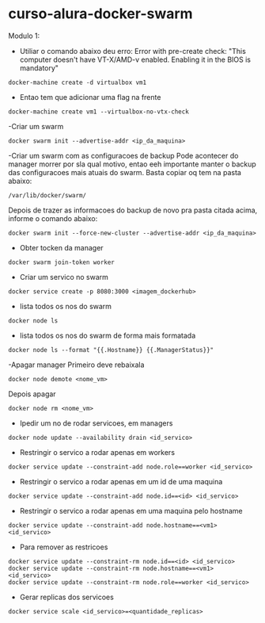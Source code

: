 # curso-alura-docker-swarm

Modulo 1:
- Utiliar o comando abaixo deu erro: Error with pre-create check: "This computer doesn't have VT-X/AMD-v enabled. Enabling it in the BIOS is mandatory"
```
docker-machine create -d virtualbox vm1
```
- Entao tem que adicionar uma flag na frente
```
docker-machine create vm1 --virtualbox-no-vtx-check
```
-Criar um swarm
```
docker swarm init --advertise-addr <ip_da_maquina>
```
-Criar um swarm com as configuracoes de backup
Pode acontecer do manager morrer por sla qual motivo, entao eeh importante manter o backup das configuracoes mais atuais do swarm. Basta copiar oq tem na pasta abaixo:
```
/var/lib/docker/swarm/
```
Depois de trazer as informacoes do backup de novo pra pasta citada acima, informe o comando abaixo:
```
docker swarm init --force-new-cluster --advertise-addr <ip_da_maquina>
```

- Obter tocken da manager
```
docker swarm join-token worker
```
- Criar um servico no swarm
```
docker service create -p 8080:3000 <imagem_dockerhub>
```

- lista todos os nos do swarm
```
docker node ls
```
- lista todos os nos do swarm de forma mais formatada
```
docker node ls --format "{{.Hostname}} {{.ManagerStatus}}"
```
-Apagar manager
Primeiro deve rebaixala
```
docker node demote <nome_vm>
```
Depois apagar
```
docker node rm <nome_vm>
```
- Ipedir um no de rodar servicoes, em managers
```
docker node update --availability drain <id_servico>
```
- Restringir o servico a rodar apenas em workers
```
docker service update --constraint-add node.role==worker <id_servico>
```
- Restringir o servico a rodar apenas em um id de uma maquina
```
docker service update --constraint-add node.id==<id> <id_servico>
```
- Restringir o servico a rodar apenas em uma maquina pelo hostname
```
docker service update --constraint-add node.hostname==<vm1> <id_servico>
```
- Para remover as restricoes
```
docker service update --constraint-rm node.id==<id> <id_servico>
docker service update --constraint-rm node.hostname==<vm1> <id_servico>
docker service update --constraint-rm node.role==worker <id_servico>
```
- Gerar replicas dos servicoes
```
docker service scale <id_servico>=<quantidade_replicas>
```
